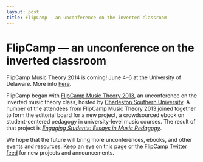```yaml
---
layout: post
title: FlipCamp — an unconference on the inverted classroom
---
```


# FlipCamp — an unconference on the inverted classroom #

FlipCamp Music Theory 2014 is coming! June 4–6 at the University of Delaware. More info [here](http://flipcamp.org/2014/).

FlipCamp began with [FlipCamp Music Theory 2013](http://flipcampmt.wordpress.com), an unconference on the inverted music theory class, hosted by [Charleston Southern University](http://csuniv.edu). A number of the attendees from FlipCamp Music Theory 2013 joined together to form the editorial board for a new project, a crowdsourced ebook on student-centered pedagogy in university-level music courses. The result of that project is [*Engaging Students: Essays in Music Pedagogy*](engagingstudents/index.html).

We hope that the future will bring more unconferences, ebooks, and other events and resources. Keep an eye on this page or the [FlipCamp Twitter feed](http://twitter.com/flipcampmt) for new projects and announcements.
